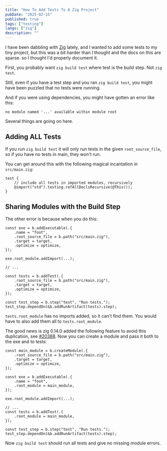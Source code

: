 ```yaml
---
title: "How To Add Tests To A Zig Project"
pubDate: "2025-02-15"
published: true
tags: ["testing"]
langs: ["zig"]
description: ""
---
```



I have been dabbling with [Zig](https://ziglang.org/) lately, and I wanted to add some tests to my tiny project, but this was a bit harder than I thought and the docs on this are sparse. so I thought I'd properly document it.

First, you probably want `zig build test` where test is the build step. Not `zig test`.

Still, even if you have a test step and you ran `zig build test`, you might have been puzzled that no tests were running.

And if you were using dependencies, you might have gotten an error like this:

```
no module named '...' available within module root
```

Several things are going on here.

## Adding ALL Tests

If you run `zig build test` it will only run tests in the given `root_source_file`, so if you have no tests in main, they won't run.

You can get around this with the following magical incantation in `src/main.zig`:

```zig
test {
    // include all tests in imported modules, recursively
    @import("std").testing.refAllDeclsRecursive(@This());
}
```

## Sharing Modules with the Build Step

The other error is because when you do this:

```zig
const exe = b.addExecutable(.{
	.name = "foot",
	.root_source_file = b.path("src/main.zig"),
	.target = target,
	.optimize = optimize,
});

exe.root_module.addImport(...); 

// ... 

const tests = b.addTest(.{
	.root_source_file = b.path("src/main.zig"),
	.target = target,
	.optimize = optimize,
});

const test_step = b.step("test", "Run tests.");
test_step.dependOn(&b.addRunArtifact(tests).step);
```

`tests.root_module` has no imports added, so it can't find them. You would have to also add them all to `tests.root_module`.


The good news is zig 0.14.0 added the following feature to avoid this duplication, see [#20388](https://github.com/ziglang/zig/pull/20388). Now you can create a module and pass it both to the exe and to tests:

```zig
const main_module = b.createModule(.{
	.root_source_file = b.path("src/main.zig"),
	.target = target,
	.optimize = optimize,
});

const exe = b.addExecutable(.{
	.name = "foot",
	.root_module = main_module,
});

exe.root_module.addImport(...); 

// ... 
const tests = b.addTest(.{
	.root_module = main_module,
});

const test_step = b.step("test", "Run tests.");
test_step.dependOn(&b.addRunArtifact(tests).step);
```

Now `zig build test` should run all tests and give no missing module errors.
